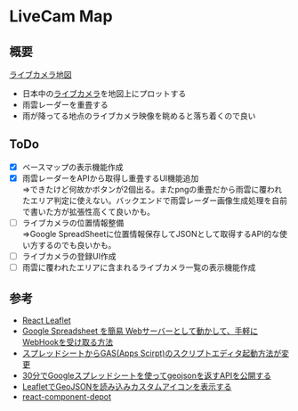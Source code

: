 # LiveCam Map

## 概要

[ライブカメラ地図](https://livecam-map.herokuapp.com/)

- 日本中の[ライブカメラ](https://livecam.asia/)を地図上にプロットする
- 雨雲レーダーを重畳する
- 雨が降ってる地点のライブカメラ映像を眺めると落ち着くので良い

## ToDo

- [x] ベースマップの表示機能作成
- [x] 雨雲レーダーをAPIから取得し重畳するUI機能追加  
⇒できたけど何故かボタンが2個出る。またpngの重畳だから雨雲に覆われたエリア判定に使えない。バックエンドで雨雲レーダー画像生成処理を自前で書いた方が拡張性高くて良いかも。
- [ ] ライブカメラの位置情報整備  
⇒Google SpreadSheetに位置情報保存してJSONとして取得するAPI的な使い方するのでも良いかも。
- [ ] ライブカメラの登録UI作成
- [ ] 雨雲に覆われたエリアに含まれるライブカメラ一覧の表示機能作成

## 参考
- [React Leaflet](https://react-leaflet.js.org/)
- [Google Spreadsheet を簡易 Webサーバーとして動かして、手軽にWebHookを受け取る方法](https://qiita.com/kunichiko/items/7f64c7c80b44b15371a3)
- [スプレッドシートからGAS(Apps Scirpt)のスクリプトエディタ起動方法が変更](https://auto-worker.com/blog/?p=4607)
- [30分でGoogleスプレッドシートを使ってgeojsonを返すAPIを公開する](https://qiita.com/zero3/items/0a56be4f7dfc4b74ca88)
- [LeafletでGeoJSONを読み込みカスタムアイコンを表示する](https://qiita.com/asahina820/items/7ea0ac3fc2fbbbe7512a)
- [react-component-depot](https://github.com/codegeous/react-component-depot/blob/master/src/pages/Leaflet/markers.js)
